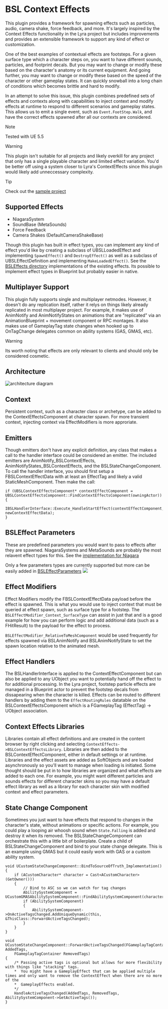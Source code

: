 # BSL Context Effects
This plugin provides a framework for spawning effects such as particles, audio, camera shake, force feedback, and more. It's largely inspired by the Context Effects functionality in the Lyra project but includes improvements and provides an extensible framework to support any kind of effect or customization.

One of the best examples of contextual effects are footsteps. For a given surface type which a character steps on, you want to have different sounds, particles, and footprint decals. But you may want to change or modify these based on the character's anatomy or its current equipment. And going further, you may want to change or modify these based on the speed of the character or other gameplay states. It can quickly snowball into a long chain of conditions which becomes brittle and hard to modify.

In an attempt to solve this issue, this plugin combines predefined sets of effects and contexts along with capabilities to inject context and modify effects at runtime to respond to different scenarios and gameplay states. This allows us to emit a single event, such as `Event.FootStep.Walk`, and have the correct effects spawned after all our contexts are considered.

> [!Note]
> Tested with UE 5.5

> [!WARNING]
> This plugin isn't suitable for all projects and likely overkill for any project that only has a single playable character and limited effect variation. You'd be better off using a system closer to Lyra's ContextEffects since this plugin would likely add unneccessary complexity.

> [!Tip]
> Check out the [sample project](https://github.com/BajaShortLong/BSLContextEffectsSampleProject)

## Supported Effects
- NiagaraSystem
- SoundBase (MetaSounds)
- Force Feedback
- Camera Shakes (DefaultCameraShakeBase)

Though this plugin has built in effect types, you can implement any kind of effect you'd like by creating a subclass of UBSLLoadedEffect and implementing `SpawnEffect()` and `DestroyEffect()` as well as a subclass of UBSLEffectDefinition and implementing `MakeLoadedEffect()`. See the [BSLEffects directory](/Source/BSLContextEffects/Public/BSLEffect/BSLEffects) implementations of the existing effects. Its possible to implement effect types in Blueprint but probably easier in native.

## Multiplayer Support
This plugin fully supports single and multiplayer netmodes. However, it doesn't do any replication itself, rather it relys on things likely already replicated in most multiplayer project. For example, it makes use of AnimNotify and AnimNotifyStates on animations that are "replicated" via an AnimationBlueprint + movement component or RPC montages. It also makes use of GameplayTag state changes when hooked up to OnTagChange delegates common on ability systems (GAS, GMAS, etc).
> [!Warning]
> Its worth noting that effects are only relevant to clients and should only be considered cosmetic.

## Architecture
![architecture diagram](/Resources/arch-diagram.png)

## Context
Persistent context, such as a character class or archetype, can be added to the ContextEffectsComponent at character spawn. For more transient context, injecting context via EffectModifiers is more approriate.

## Emitters
Though emitters don't have any explicit definition, any class that makes a call to the handler interface could be considered an emitter. The included emitters are AnimNotify_BSLContextEffects, AnimNotifyStates_BSLContextEffects, and the BSLStateChangeComponent. To call the handler interface, you should first setup a FBSLContextEffectData with at least an EffectTag and likely a valid StaticMeshComponent. Then make the call:
```
if (UBSLContextEffectsComponent* contextEffectComponent = UBSLContextEffectsComponent::FindContextEffectsComponent(owningActor))
{
    IBSLHandlerInterface::Execute_HandleStartEffect(contextEffectComponent, newContextEffectData);
}
```

## BSLEffect Parameters
These are predefined parameters you would want to pass to effects after they are spawned. NiagaraSystems and MetaSounds are probably the most relavent effect types for this. See the [implementation for Niagara](https://github.com/BajaShortLong/BSLContextEffects/blob/1ed9378085199f7c25ebae5c4d40d00560530fe3/Source/BSLContextEffects/Private/BSLEffect/BSLEffects/BSLEffect_NiagaraSystem.cpp#L135)

Only a few parameters types are currently supported but more can be easily added in [BSLEffectParameters](Source/BSLContextEffects/Public/BSLEffect/BSLEffectParameters.h)
![](/Resources/bsleffectparameter.png)

## Effect Modifiers
Effect Modifiers modify the FBSLContextEffectData payload before the effect is spawned. This is what you would use to inject context that must be queried at effect spawn, such as surface type for a footstep. The `BSLEffectModifier_Context_SurfaceType` can assist in just that and is a good example for how you can perform logic and add additional data (such as a FHitResult) to the payload for the effect to process.

`BSLEffectModifier_RelativeToMeshComponent` would be used frequently for effects spawned via BSLAnimNotify and BSLAnimNotifyState to set the spawn location relative to the animated mesh.

## Effect Handlers
The BSLHandlerInterface is applied to the ContextEffectComponent but can also be applied to any UObject you want to potentially hand off the effect to for additional processing. In the Lyra project, footstep particle effects are managed in a Blueprint actor to prevent the footstep decals from dissapearing when the character is killed. Effects can be routed to different handlers by adding them to the `EffectRoutingRules` datatable on the BSLContextEffectsComponent which is a FGameplayTag (EffectTag) -> UObject association.

## Context Effects Libraries
Libraries contain all effect definitions and are created in the content browser by right clicking and selecting `ContextEffects->BSLContextEffectsLibrary`. Libraries are then added to the BSLContextEffectComponent, either in default settings or at runtime. Libraries and the effect assets are added as SoftObjects and are loaded asynchronously so you'll want to manage when loading is initiated. Some thought should be put in to how libraries are organized and what effects are added to each one. For example, you might want different particles and sounds effects for different character skins so you may have a default effect library as well as a library for each character skin with modified context and effect parameters.

## State Change Component
Sometimes you just want to have effects that respond to changes in the character's state, without animations or specific actions. For example, you could play a looping air whoosh sound when `State.Falling` is added and destroy it when its removed. The BSLStateChangeComponent can orchestrate this with a little bit of boilerplate. Create a child of BSLStateChangeComponent and bind to your state change delegate. This is an example using GMAS but it could easily work with GAS or a custom ability system.
```
void UCustomStateChangeComponent::BindToSourceOfTruth_Implementation()
{
	if (ACustomCharacter* character = Cast<ACustomCharacter>(GetOwner()))
	{
		// Bind to ASC so we can watch for tag changes
		AbilitySystemComponent = UCustomGMASAbilitySystemComponent::FindAbilitySystemComponent(character);
		if (AbilitySystemComponent)
		{
			AbilitySystemComponent->OnActiveTagsChanged.AddUniqueDynamic(this, &ThisClass::ForwardActiveTagsChanged);
		}
	}
}

void UCustomStateChangeComponent::ForwardActiveTagsChanged(FGameplayTagContainer AddedTags,
	FGameplayTagContainer RemovedTags)
{
    /* Passing active tags is optional but allows for more flexibility with things like "stacking" tags. 
    *  You might have a GameplayEffect that can be applied multiple times and only want to remove the ContextEffect when there are no more of the
    *  GameplayEffects enabled. 
    */
	HandleActiveTagsChanged(AddedTags, RemovedTags, AbilitySystemComponent->GetActiveTags());
}
```
